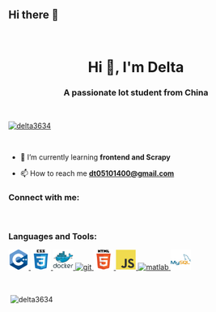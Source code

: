 ## Hi there 👋

<!--
**Delta3634/Delta3634** is a ✨ _special_ ✨ repository because its `README.md` (this file) appears on your GitHub profile.  -->        

<h1 align="center">Hi 👋, I'm Delta</h1>
<h3 align="center">A passionate Iot student from China</h3>                    

<p align="left"> <a href="https://github.com/ryo-ma/github-profile-trophy"><img src="https://github-profile-trophy.vercel.app/?username=delta3634" alt="delta3634" /></a> </p>    

- 🌱 I’m currently learning **frontend and Scrapy**

- 📫 How to reach me **dt05101400@gmail.com**      

<h3 align="left">Connect with me:</h3>  
<p align="left">
</p>

<h3 align="left">Languages and Tools:</h3>
<p align="left"> <a href="https://www.w3schools.com/cpp/" target="_blank" rel="noreferrer"> <img src="https://raw.githubusercontent.com/devicons/devicon/master/icons/cplusplus/cplusplus-original.svg" alt="cplusplus" width="40" height="40"/> </a> <a href="https://www.w3schools.com/css/" target="_blank" rel="noreferrer"> <img src="https://raw.githubusercontent.com/devicons/devicon/master/icons/css3/css3-original-wordmark.svg" alt="css3" width="40" height="40"/> </a> <a href="https://www.docker.com/" target="_blank" rel="noreferrer"> <img src="https://raw.githubusercontent.com/devicons/devicon/master/icons/docker/docker-original-wordmark.svg" alt="docker" width="40" height="40"/> </a> <a href="https://git-scm.com/" target="_blank" rel="noreferrer"> <img src="https://www.vectorlogo.zone/logos/git-scm/git-scm-icon.svg" alt="git" width="40" height="40"/> </a> <a href="https://www.w3.org/html/" target="_blank" rel="noreferrer"> <img src="https://raw.githubusercontent.com/devicons/devicon/master/icons/html5/html5-original-wordmark.svg" alt="html5" width="40" height="40"/> </a> <a href="https://developer.mozilla.org/en-US/docs/Web/JavaScript" target="_blank" rel="noreferrer"> <img src="https://raw.githubusercontent.com/devicons/devicon/master/icons/javascript/javascript-original.svg" alt="javascript" width="40" height="40"/> </a> <a href="https://www.mathworks.com/" target="_blank" rel="noreferrer"> <img src="https://upload.wikimedia.org/wikipedia/commons/2/21/Matlab_Logo.png" alt="matlab" width="40" height="40"/> </a> <a href="https://www.mysql.com/" target="_blank" rel="noreferrer"> <img src="https://raw.githubusercontent.com/devicons/devicon/master/icons/mysql/mysql-original-wordmark.svg" alt="mysql" width="40" height="40"/> </a> </p>                              

<p>&nbsp;<img align="center" src="https://github-readme-stats.vercel.app/api?username=delta3634&show_icons=true&locale=en" alt="delta3634" /></p>
